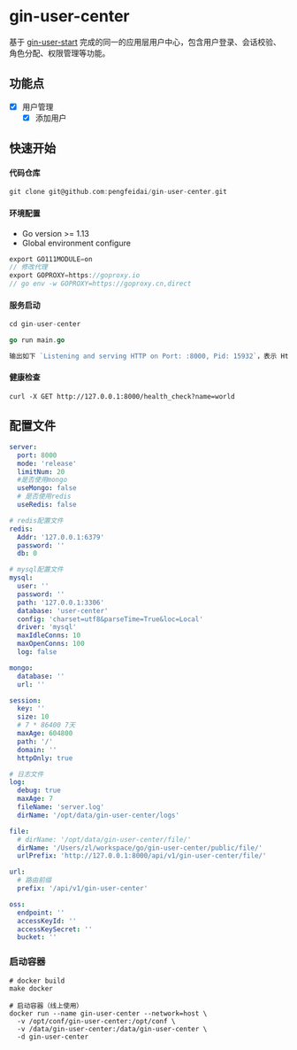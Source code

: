 # gin-user-center

基于 [gin-user-start](https://github.com/pengfeidai/gin-user-start) 完成的同一的应用层用户中心，包含用户登录、会话校验、角色分配、权限管理等功能。

## 功能点
- [x] 用户管理
  - [x] 添加用户

## 快速开始

#### 代码仓库

```go
git clone git@github.com:pengfeidai/gin-user-center.git
```

#### 环境配置

- Go version >= 1.13
- Global environment configure

```go
export GO111MODULE=on
// 修改代理
export GOPROXY=https://goproxy.io
// go env -w GOPROXY=https://goproxy.cn,direct 
```

#### 服务启动

```go
cd gin-user-center

go run main.go

输出如下 `Listening and serving HTTP on Port: :8000, Pid: 15932`，表示 Http Server 启动成功。
```

#### 健康检查

```
curl -X GET http://127.0.0.1:8000/health_check?name=world
```

## 配置文件

```yaml
server:
  port: 8000
  mode: 'release'
  limitNum: 20
  #是否使用mongo
  useMongo: false
  # 是否使用redis
  useRedis: false

# redis配置文件
redis:
  Addr: '127.0.0.1:6379'
  password: ''
  db: 0

# mysql配置文件
mysql:
  user: ''
  password: ''
  path: '127.0.0.1:3306'
  database: 'user-center'
  config: 'charset=utf8&parseTime=True&loc=Local'
  driver: 'mysql'
  maxIdleConns: 10
  maxOpenConns: 100
  log: false

mongo:
  database: ''
  url: ''

session:
  key: ''
  size: 10
  # 7 * 86400 7天
  maxAge: 604800
  path: '/'
  domain: ''
  httpOnly: true

# 日志文件
log:
  debug: true
  maxAge: 7
  fileName: 'server.log'
  dirName: '/opt/data/gin-user-center/logs'

file:
  # dirName: '/opt/data/gin-user-center/file/'
  dirName: '/Users/zl/workspace/go/gin-user-center/public/file/'
  urlPrefix: 'http://127.0.0.1:8000/api/v1/gin-user-center/file/'  

url:
  # 路由前缀
  prefix: '/api/v1/gin-user-center'

oss:
  endpoint: ''
  accessKeyId: ''
  accessKeySecret: ''
  bucket: ''
```

### 启动容器

```shell
# docker build
make docker

# 启动容器（线上使用）
docker run --name gin-user-center --network=host \
  -v /opt/conf/gin-user-center:/opt/conf \
  -v /data/gin-user-center:/data/gin-user-center \
  -d gin-user-center
```